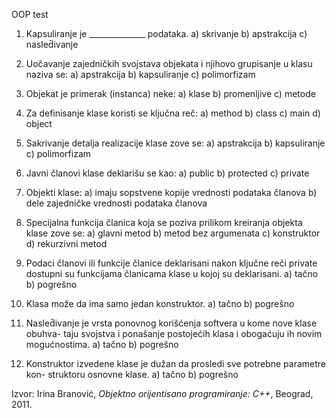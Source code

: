 OOP test

1. Kapsuliranje je ______________ podataka.
a) skrivanje
b) apstrakcija
c) nasled̄ivanje

2. Uočavanje zajedničkih svojstava objekata i njihovo grupisanje u klasu naziva
se:
a) apstrakcija
b) kapsuliranje
c) polimorfizam

3. Objekat je primerak (instanca) neke:
a) klase
b) promenljive
c) metode

4. Za definisanje klase koristi se ključna reč:
a) method
b) class
c) main
d) object

7. Sakrivanje detalja realizacije klase zove se:
a) apstrakcija
b) kapsuliranje
c) polimorfizam

8. Javni članovi klase deklarišu se kao:
a) public
b) protected
c) private

9. Objekti klase:
a) imaju sopstvene kopije vrednosti podataka članova
b) dele zajedničke vrednosti podataka članova

11. Specijalna funkcija članica koja se poziva prilikom kreiranja objekta klase zove
se:
a) glavni metod
b) metod bez argumenata
c) konstruktor
d) rekurzivni metod

13. Podaci članovi ili funkcije članice deklarisani nakon ključne reči private dostupni su funkcijama članicama klase u kojoj su deklarisani.
a) tačno
b) pogrešno

23. Klasa može da ima samo jedan konstruktor.
a) tačno
b) pogrešno

2. Nasled̄ivanje je vrsta ponovnog korišćenja softvera u kome nove klase obuhva-
taju svojstva i ponašanje postojećih klasa i obogaćuju ih novim mogućnostima.
a) tačno
b) pogrešno

8. Konstruktor izvedene klase je dužan da prosledi sve potrebne parametre kon-
struktoru osnovne klase.
a) tačno
b) pogrešno

Izvor: Irina Branović, *Objektno orijentisano programiranje: C++*, Beograd, 2011.
